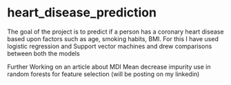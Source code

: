 # heart_disease_prediction
The goal of the project is to predict if a person has a coronary heart disease based upon factors such as age, smoking habits, BMI. For this I have used logistic regression and Support vector machines and drew comparisons between both the models

Further
Working on an article about MDI Mean decrease impurity use in random forests for feature selection (will be posting on my linkedin)
